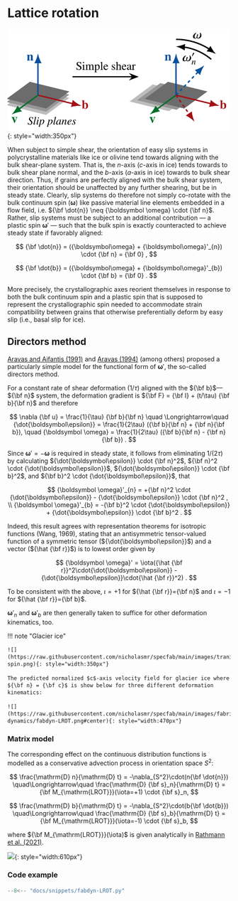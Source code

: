 # Lattice rotation

![](https://raw.githubusercontent.com/nicholasmr/specfab/main/images/slip-plane/plastic-spin.png){: style="width:350px"}

When subject to simple shear, the orientation of easy slip systems in polycrystalline materials like ice or olivine tend towards aligning with the bulk shear-plane system. 
That is, the $n$-axis ($c$-axis in ice) tends towards to bulk shear plane normal, and the $b$-axis ($a$-axis in ice) towards to bulk shear direction.
Thus, if grains are perfectly aligned with the bulk shear system, their orientation should be unaffected by any further shearing, but be in steady state.
Clearly, slip systems do therefore not simply co-rotate with the bulk continuum spin (${\boldsymbol \omega}$) like passive material line elements embedded in a flow field, i.e. 
${\bf \dot{n}} \neq {\boldsymbol \omega} \cdot {\bf n}$.
Rather, slip systems must be subject to an additional contribution &mdash; a plastic spin ${\boldsymbol\omega}'$ &mdash; such that the bulk spin is exactly counteracted to achieve steady state if favorably aligned:

<!-- \quad\text{for ${\bf b}$&ndash;${\bf n}$ shear}. -->
$$
{\bf \dot{n}} = ({\boldsymbol\omega} + {\boldsymbol\omega}'_{n}) \cdot {\bf n} = {\bf 0} , 
$$

$$
{\bf \dot{b}} = ({\boldsymbol\omega} + {\boldsymbol\omega}'_{b}) \cdot {\bf b} = {\bf 0} .
$$

More precisely, the crystallographic axes reorient themselves in response to both the bulk continuum spin and a plastic spin that is supposed to represent the crystallographic spin needed to accommodate strain compatibility between grains that otherwise preferentially deform by easy slip (i.e., basal slip for ice).

## Directors method

[Aravas and Aifantis (1991)](https://doi.org/10.1016/0749-6419(91)90028-W) and [Aravas (1994)](https://www.doi.org/10.1088/0965-0393/2/3A/005) (among others) proposed a particularly simple model for the functional form of ${\boldsymbol \omega}'$, the so-called directors method.

For a constant rate of shear deformation ($1/\tau$) aligned with the ${\bf b}$&mdash;${\bf n}$ system, the deformation gradient is ${\bf F} = {\bf I} + (t/\tau) {\bf b}{\bf n}$ and therefore 

$$
\nabla {\bf u} = \frac{1}{\tau} {\bf b}{\bf n}
\quad \Longrightarrow\quad
{\dot{\boldsymbol\epsilon}} = \frac{1}{2\tau} ({\bf b}{\bf n} + {\bf n}{\bf b}),
\quad
{\boldsymbol \omega} = \frac{1}{2\tau} ({\bf b}{\bf n} - {\bf n}{\bf b}) .
$$

Since ${\boldsymbol \omega}' = -{\boldsymbol \omega}$ is required in steady state, it follows from eliminating $1/(2\tau)$ by calculating 
${\dot{\boldsymbol\epsilon}} \cdot {\bf n}^2$, 
${\bf n}^2 \cdot {\dot{\boldsymbol\epsilon}}$, 
${\dot{\boldsymbol\epsilon}} \cdot {\bf b}^2$, and 
${\bf b}^2 \cdot {\dot{\boldsymbol\epsilon}}$, 
that

$$
{\boldsymbol \omega}'_{n} = +{\bf n}^2 \cdot {\dot{\boldsymbol\epsilon}} - {\dot{\boldsymbol\epsilon}} \cdot {\bf n}^2 ,
\\
{\boldsymbol \omega}'_{b} = -{\bf b}^2 \cdot {\dot{\boldsymbol\epsilon}} + {\dot{\boldsymbol\epsilon}} \cdot {\bf b}^2 .
$$

Indeed, this result agrees with representation theorems for isotropic functions (Wang, 1969), stating that an antisymmetric tensor-valued function of a symmetric tensor (${\dot{\boldsymbol\epsilon}}$) and a vector (${\hat {\bf r}}$) is to lowest order given by

$$
{\boldsymbol \omega}' = 
\iota({\hat {\bf r}}^2\cdot{\dot{\boldsymbol\epsilon}} - {\dot{\boldsymbol\epsilon}}\cdot{\hat {\bf r}}^2)
.
$$

To be consistent with the above, $\iota = +1$ for ${\hat {\bf r}}={\bf n}$ and $\iota = -1$ for ${\hat {\bf r}}={\bf b}$.

${\boldsymbol \omega}'_{n}$ and ${\boldsymbol \omega}'_{b}$ are then generally taken to suffice for other deformation kinematics, too.

!!! note "Glacier ice"

    ![](https://raw.githubusercontent.com/nicholasmr/specfab/main/images/tranisotropic/plastic-spin.png){: style="width:350px"}

    The predicted normalized $c$-axis velocity field for glacier ice where ${\bf n} = {\bf c}$ is show below for three different deformation kinematics:

    ![](https://raw.githubusercontent.com/nicholasmr/specfab/main/images/fabric-dynamics/fabdyn-LROT.png#center){: style="width:470px"}

### Matrix model 

The corresponding effect on the continuous distribution functions is modelled as a conservative advection process in orientation space $S^2$:

$$ 
\frac{\mathrm{D} n}{\mathrm{D} t} = -\nabla_{S^2}\cdot(n{\bf \dot{n}}) 
\quad\Longrightarrow\quad
\frac{\mathrm{D} {\bf s}_n}{\mathrm{D} t} = {\bf M_{\mathrm{LROT}}}(\iota=+1) \cdot {\bf s}_n,
$$

$$ 
\frac{\mathrm{D} b}{\mathrm{D} t} = -\nabla_{S^2}\cdot(b{\bf \dot{b}}) 
\quad\Longrightarrow\quad
\frac{\mathrm{D} {\bf s}_b}{\mathrm{D} t} = {\bf M_{\mathrm{LROT}}}(\iota=-1) \cdot {\bf s}_b,
$$

where ${\bf M_{\mathrm{LROT}}}(\iota)$ is given analytically in [Rathmann et al. (2021)](https://doi.org/10.1017/jog.2020.117).

![](https://raw.githubusercontent.com/nicholasmr/specfab/main/demo/fabric-evolution/animation-LROT.gif){: style="width:610px"}


### Code example

```python
--8<-- "docs/snippets/fabdyn-LROT.py"
```

